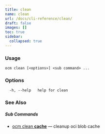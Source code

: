 ```yaml
---
title: clean
name: clean
url: /docs/cli-reference/clean/
draft: false
images: []
toc: true
sidebar:
  collapsed: true
---
```

### Usage

```
ocm clean [<options>] <sub command> ...
```

### Options

```
  -h, --help   help for clean
```

### See Also



##### Sub Commands

* [ocm clean <b>cache</b>](/docs/cli-reference/clean/cache/)	 &mdash; cleanup oci blob cache

